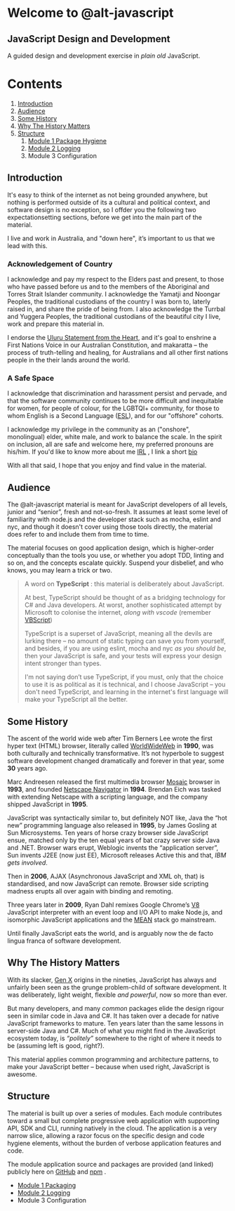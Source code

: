 <a name="welcom">Welcome to @alt-javascript</a>
=============================

<a name="jsdnd">JavaScript Design and Development</a>
-----------------------------------------------------

A guided design and development exercise in _plain old_ JavaScript.
# Contents
1. [Introduction](#intro)
1. [Audience](#audience)
2. [Some History](#history)
3. [Why The History Matters](#javascriptmatters)
4. [Structure](#structure)
    1. [Module 1 Package Hygiene](https://github.com/craigparra/alt-package-conventions)
    1. [Module 2 Logging](./LOGGING.md)
    1. Module 3 Configuration

<a name="intro">Introduction</a>
--------------------------------

It's easy to think of the internet as not being grounded anywhere, but nothing is performed 
outside of its a cultural and political context, and software design is no exception, so I offder you the following
two expectationsetting sections, before we get into the main part of the material.

I live and work in Australia, and "down here", it’s important to us that we lead with this.

### Acknowledgement of Country

I acknowledge and pay my respect to the Elders past and present, to those
who have passed before us and to the members of the Aboriginal and Torres Strait Islander
community. I acknowledge the Yamatji and Noongar Peoples, the traditional custodians of the country 
I was born to, laterly raised in, and share the pride of being from.  I also acknowledge the Turrbal and Yuggera Peoples, 
the traditional custodians of the beautiful city I live, work and prepare this material in.

I endorse the [Uluru Statement from the Heart](https://ulurustatement.org/), and it's goal to enshrine a First Nations 
Voice in our Australian Constitution,  and makaratta &ndash; the process of truth-telling and healing, for Australians
and all other first nations people in the their lands around the world.

### A Safe Space

I acknowledge that discrimination and harassment persist and pervade, and that the software community continues to be more
difficult and inequitable for women, for people of colour, for the LGBTQI+ community, for those to whom English is a 
Second Language ([ESL](https://simple.wikipedia.org/wiki/English_as_a_second_language)), and for our "offshore" cohorts.

I acknowledge my privilege in the community as an ("onshore", monolingual) elder, white male, and work to balance the scale.
In the spirit on inclusion, all are safe and welcome here, my preferred pronouns are his/him. 
If you'd like to know more about me [IRL](https://simple.wikipedia.org/wiki/Internet_slang#:~:text=Some%20existing%20acronyms%2C%20such%20as,before%20the%20internet%20became%20popular.)
, I  link a short [bio](./BIO.md) 

With all that said, I hope that you enjoy and find value in the material.

<a name="audience">Audience</a>
-------------------------------
The @alt-javascript material is meant for JavaScript developers of all levels, junior and “senior”, fresh and 
not-so-fresh.   It assumes at least some level of familiarity with node.js and the developer stack such as mocha, 
eslint and nyc, and though it doesn't cover using those tools directly, the material does refer to and include them from
time to time.   

The material focuses on good application design, which is higher-order conceptually than the tools you use, or whether 
you adopt TDD, linting and so on, and the concepts escalate quickly.  Suspend your disbelief, and who knows, you may 
learn a trick or two.

> A word on __TypeScript__ : this material is deliberately about JavaScript.
>
> At best, TypeScript should be thought of as a bridging technology for C# and Java developers.  At worst, 
> another sophisticated attempt by Microsoft to colonise the internet, _along with vscode_
> (remember [VBScript](https://en.wikipedia.org/wiki/VBScript))
> 
> TypeScript is a superset of JavaScript, meaning all the devils are lurking there &ndash; no amount of static typing 
> can save you from yourself, and besides, if you are using eslint, mocha and nyc _as you should be_, then your 
> JavaScript is safe, and your tests will express your design intent stronger than types.
>
> I'm not saying don’t use TypeScript, if you must, only that the choice to use it is as political as it is technical, 
> and I choose JavaScript &ndash; you don't need TypeScript, and learning in the internet's first
> language will make your TypeScript all the better.
>

<a name="history">Some History</a>
----------------------------------------

The ascent of the world wide web after Tim Berners Lee wrote the first hyper text (HTML) browser, literally called
[WorldWideWeb](https://en.wikipedia.org/wiki/WorldWideWeb) in __1990__, was both culturally and technically transformative. 
It’s not hyperbole to suggest software development changed dramatically and forever in that year, some __30__ years ago.

Marc Andreesen released the first multimedia browser [Mosaic](https://en.wikipedia.org/wiki/Mosaic_(web_browser))
browser in __1993__, and founded [Netscape Navigator](https://en.wikipedia.org/wiki/Netscape_Navigator) in __1994__. Brendan 
Eich was tasked with extending Netscape with a scripting language, and the company shipped JavaScript in __1995__.
      
JavaScript was syntactically similar to, but definitely NOT like, Java the “hot new” programming language also
released in __1995__, by James Gosling at Sun Microsystems.   Ten years of horse crazy browser side JavaScript ensue, 
matched only by the ten equal years of bat crazy server side Java and .NET. Browser wars erupt, Weblogic invents the 
“application server”, Sun invents J2EE (now just EE), Microsoft releases Active this and that, _IBM gets involved_.
  
Then in __2006__, AJAX (Asynchronous JavaScript and XML oh, that) is standardised, and now JavaScript can
remote. Browser side scripting madness erupts all over again with binding and remoting.

Three years later in __2009__, Ryan Dahl remixes Google Chrome’s [V8](https://en.wikipedia.org/wiki/V8_(JavaScript_engine)) 
JavaScript interpreter with an event loop and I/O API to make Node.js, and isomorphic JavaScript applications and 
the [MEAN](https://en.wikipedia.org/wiki/MEAN_(solution_stack)) stack go mainstream.

Until finally JavaScript eats the world, and is arguably now the de facto  lingua franca of software development.

<a name="javascriptmatters">Why The History Matters</a>
----------------------------------------

With its slacker, [Gen X](https://en.wikipedia.org/wiki/Generation_X) origins in the nineties, JavaScript has always 
and unfairly been seen as the grunge problem-child of software development. It was deliberately, light weight, flexible 
_and powerful_, now so more than ever.

But many developers, and many _common_ packages  elide the design rigour seen in similar code in Java and C#. It 
has taken over a decade for native JavaScript frameworks to mature. Ten years later than the same lessons in server-side
Java and C#.  Much of what you might find in the JavaScript ecosystem today, is _“politely”_ somewhere to the right of where it
needs to be (assuming left is good, right?).

This material applies common programming and architecture patterns, to make your JavaScript better &ndash; because when
used right, JavaScript is awesome.

<a name="structure">Structure</a>
-------------------------------
The material is built up over a series of modules. Each module contributes toward a small but complete progressive web 
application with supporting API, SDK and CLI, running natively in the cloud. The application is a very narrow slice, 
allowing a razor focus on the specific design and code hygiene elements, without the burden of verbose application 
features and code.

The module application source and packages are provided (and linked) publicly here on [GitHub](https://github.com/) and
[npm](https://www.npmjs.com/) .

- [Module 1 Packaging](https://github.com/craigparra/alt-package-conventions#readme)
- [Module 2 Logging](./LOGGING.md)
- Module 3 Configuration
